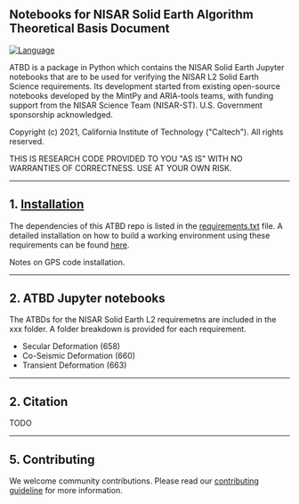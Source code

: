 ## Notebooks for NISAR Solid Earth Algorithm Theoretical Basis Document

[![Language](https://img.shields.io/badge/python-3.7%2B-blue.svg)](https://www.python.org/)

ATBD is a package in Python which contains the NISAR Solid Earth Jupyter notebooks that are to be used for verifying the NISAR L2 Solid Earth Science requirements. Its development started from existing open-source notebooks developed by the MintPy and ARIA-tools teams, with funding support from the NISAR Science Team (NISAR-ST). U.S. Government sponsorship acknowledged.

Copyright (c) 2021, California Institute of Technology ("Caltech"). All rights reserved.

THIS IS RESEARCH CODE PROVIDED TO YOU "AS IS" WITH NO WARRANTIES OF CORRECTNESS. USE AT YOUR OWN RISK.

------
## 1. [Installation](https://github.com/nisar-solid/conda_envs)
The dependencies of this ATBD repo is listed in the [requirements.txt](./docs/requirements.txt) file.
A detailed installation on how to build a working environment using these requirements can be found [here](https://github.com/nisar-solid/conda_envs).

Notes on GPS code installation.

------
## 2. ATBD Jupyter notebooks
The ATBDs for the NISAR Solid Earth L2 requiremetns are included in the xxx folder. A folder breakdown is provided for each requirement.
- Secular Deformation (658) 
- Co-Seismic Deformation (660) 
- Transient Deformation (663) 

------
## 2. Citation
TODO

------
## 5. Contributing

We welcome community contributions. Please read our [contributing guideline](./docs/CONTRIBUTING.md) for more information.
